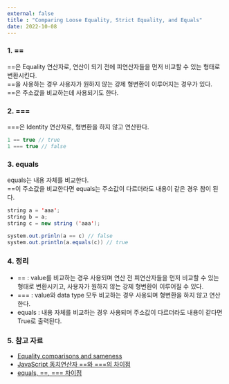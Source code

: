 ```yaml
---
external: false
title : "Comparing Loose Equality, Strict Equality, and Equals"
date: 2022-10-08
---
```


### 1. ==

==은 Equality 연산자로, 연산이 되기 전에 피연산자들을 먼저 비교할 수 있는 형태로 변환시킨다.<br/>
==을 사용하는 경우 사용자가 원하지 않는 강제 형변환이 이루어지는 경우가 있다.<br/>
==은 주소값을 비교하는데 사용되기도 한다.

### 2. ===

===은 Identity 연산자로, 형변환을 하지 않고 연산한다.

```TypeScript
1 == true // true
1 === true // false
```

### 3. equals

equals는 내용 자체를 비교한다.<br/>
==이 주소값을 비교한다면 equals는 주소값이 다르더라도 내용이 같은 경우 참이 된다.

```Java
string a = 'aaa';
string b = a;
string c = new string ('aaa');

system.out.prinln(a == c) // false
system.out.println(a.equals(c)) // true
```

### 4. 정리

- == : value를 비교하는 경우 사용되며 연산 전 피연산자들을 먼저 비교할 수 있는 형태로 변환시키고, 사용자가 원하지 않는 강제 형변환이 이루어질 수 있다.
- === : value와 data type 모두 비교하는 경우 사용되며 형변환을 하지 않고 연산한다.
- equals : 내용 자체를 비교하는 경우 사용되며 주소값이 다르더라도 내용이 같다면 True로 출력된다.

### 5. 참고 자료

- [Equality comparisons and sameness](https://developer.mozilla.org/en-US/docs/Web/JavaScript/Equality_comparisons_and_sameness)
- [JavaScript 동치연산자 ==와 ===의 차이점](https://hyunseob.github.io/2015/07/30/diffrence-between-equality-and-identity-in-javascript/)
- [equals, ==, === 차이점](https://velog.io/@somin_0/equals-%EC%B0%A8%EC%9D%B4%EC%A0%90)